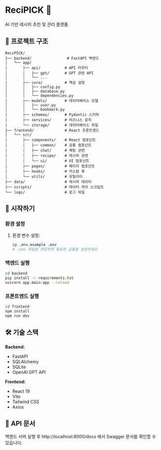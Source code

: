 # ReciPICK 🍳

AI 기반 레시피 추천 및 관리 플랫폼

## 📁 프로젝트 구조

```
ReciPICK/
├── backend/                # FastAPI 백엔드
│   └── app/
│       ├── api/           # API 라우터
│       │   ├── gpt/       # GPT 관련 API
│       │   └── ...
│       ├── core/          # 핵심 설정
│       │   ├── config.py
│       │   ├── database.py
│       │   └── dependencies.py
│       ├── models/        # 데이터베이스 모델
│       │   ├── user.py
│       │   └── bookmark.py
│       ├── schemas/       # Pydantic 스키마
│       ├── services/      # 비즈니스 로직
│       └── storage/       # 데이터베이스 파일
├── frontend/              # React 프론트엔드
│   └── src/
│       ├── components/    # React 컴포넌트
│       │   ├── common/    # 공통 컴포넌트
│       │   ├── chat/      # 채팅 관련
│       │   ├── recipe/    # 레시피 관련
│       │   └── ui/        # UI 컴포넌트
│       ├── pages/         # 페이지 컴포넌트
│       ├── hooks/         # 커스텀 훅
│       └── utils/         # 유틸리티
├── data/                  # 레시피 데이터
├── scripts/               # 데이터 처리 스크립트
└── logs/                  # 로그 파일
```

## 🚀 시작하기

### 환경 설정

1. 환경 변수 설정:
   ```bash
   cp .env.example .env
   # .env 파일을 편집하여 필요한 값들을 설정하세요
   ```

### 백엔드 실행

```bash
cd backend
pip install -r requirements.txt
uvicorn app.main:app --reload
```

### 프론트엔드 실행

```bash
cd frontend
npm install
npm run dev
```

## 🛠️ 기술 스택

**Backend:**
- FastAPI
- SQLAlchemy
- SQLite
- OpenAI GPT API

**Frontend:**
- React 19
- Vite
- Tailwind CSS
- Axios

## 📝 API 문서

백엔드 서버 실행 후 http://localhost:8000/docs 에서 Swagger 문서를 확인할 수 있습니다.
